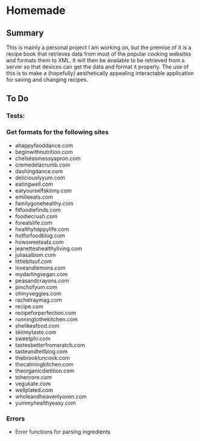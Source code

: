 # Homemade
## Summary
This is mainly a personal project I am working on, but the premise of it is a
recipe book that retrieves data from most of the popular cooking websites and
formats them to XML. It will then be available to be retrieved from a server so that
devices can get the data and format it properly. The use of this is to make
a (hopefully) aesthetically appealing interactable application for saving and
changing recipes.

## To Do
### Tests:

### Get formats for the following sites
* ahappyfooddance.com
* beginwithnutrition.com
* chelseasmessyapron.com
* cremedelacrumb.com
* dashingdance.com
* deliciouslyyum.com
* eatingwell.com
* eatyourselfskinny.com
* emilieeats.com
* familygonehealthy.com
* fitfoodiefinds.com
* foodiecrush.com
* forealslife.com
* healthyhappylife.com
* hotforfoodblog.com
* howsweeteats.com
* jeanetteshealthyliving.com
* juliasalbum.com
* littlebitsof.com
* loveandlemons.com
* mydarlingvegan.com
* peasandcrayons.com
* pinchofyum.com
* ohmyveggies.com
* rachelraymag.com
* recipe.com
* recipeforperfection.com
* runningtothekitchen.com
* shelikesfood.com
* skinnytaste.com
* sweetphi.com
* tastesbetterfromsratch.com
* tasteandtellblog.com
* thebrookluncook.com
* thecalmingkitchen.com
* theorganicdietition.com
* tohercore.com
* vegukate.com
* wellplated.com
* wholeandheavenlyoven.com
* yummyhealthyeasy.com

### Errors
* Error functions for parsing ingredients
